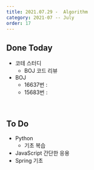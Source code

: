 ```yaml
---
title: 2021.07.29 -  Algorithm
category: 2021-07 -- July
order: 17
---
```




## Done Today

- 코테 스터디
  - BOJ 코드 리뷰
- BOJ
  - 16637번 : 
  - 15683번 : 



<br>

## To Do

- Python
  - 기초 복습
- JavaScript 간단한 응용
- Spring 기초
